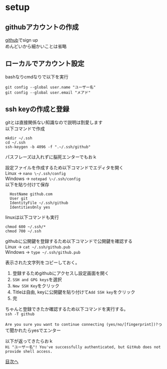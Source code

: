 # setup

## githubアカウントの作成
[github](https://github.com)でsign up  
めんどいから細かいことは省略  

## ローカルでアカウント設定
bashなりcmdなりで以下を実行
```
git config --global user.name "ユーザー名"
git config --global user.email "メアド"
```

## ssh keyの作成と登録
gitとは直接関係ない知識なので説明は割愛します  
以下コマンドで作成  
```
mkdir ~/.ssh
cd ~/.ssh
ssh-keygen -b 4096 -f ".~/.ssh/github"
```
パスフレーズは入れずに脳死エンターでもおｋ  

設定ファイルを作成するため以下コマンドでエディタを開く  
Linux -> `nano \~/.ssh/config`  
Windows -> `notepad \~/.ssh/config`  
以下を貼り付けて保存  
```Host github
  HostName github.com
  User git
  IdentityFile ~/.ssh/github
  IdentitiesOnly yes
```


linuxは以下コマンドも実行  
```
chmod 600 ~/.ssh/*
chmod 700 ~/.ssh
```

githubに公開鍵を登録するため以下コマンドで公開鍵を確認する  
Linux -> `cat ~/.ssh/github.pub`  
Windows -> `type ~/.ssh/github.pub`  

表示された文字列をコピーしておく。  

1. 登録するためgithubにアクセスし設定画面を開く
2. `SSH and GPG keys`を選択
3. `New SSH Key`をクリック
4. Titleは自由, keyに公開鍵を貼り付けて`Add SSH key`をクリック
5. 完

ちゃんと登録できたか確認するため以下コマンドを実行する。  
`ssh -T github`  

`Are you sure you want to continue connecting (yes/no/[fingerprint])?`って聞かれたらyesでエンター

以下が返ってきたらおｋ  
`Hi "ユーザー名"! You've successfully authenticated, but GitHub does not provide shell access.`

[目次へ](../README.md)

